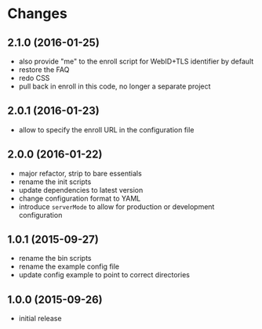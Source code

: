 # Changes

## 2.1.0 (2016-01-25)
- also provide "me" to the enroll script for WebID+TLS identifier by 
  default
- restore the FAQ
- redo CSS
- pull back in enroll in this code, no longer a separate project

## 2.0.1 (2016-01-23)
- allow to specify the enroll URL in the configuration file

## 2.0.0 (2016-01-22)
- major refactor, strip to bare essentials
- rename the init scripts
- update dependencies to latest version
- change configuration format to YAML
- introduce `serverMode` to allow for production or development configuration

## 1.0.1 (2015-09-27)
- rename the bin scripts
- rename the example config file
- update config example to point to correct directories

## 1.0.0 (2015-09-26)
- initial release
